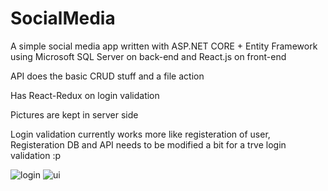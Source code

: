 # SocialMedia
A simple social media app written with ASP.NET CORE + Entity Framework using Microsoft SQL Server on back-end and React.js on front-end

API does the basic CRUD stuff and a file action

Has React-Redux on login validation

Pictures are kept in server side

Login validation currently works more like registeration of user, Registeration DB and API needs to be modified a bit for a trve login validation :p

![login](https://github.com/myahyavar/SocialMedia/assets/89209381/a3a98818-dd3e-422b-bc39-4544af328ec4) ![ui](https://github.com/myahyavar/SocialMedia/assets/89209381/91929ecc-566b-4c07-8f9c-19cffa655006)
